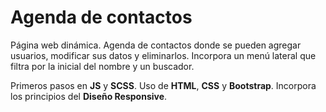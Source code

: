 # Agenda de contactos
Página web dinámica. Agenda de contactos donde se pueden agregar usuarios, modificar sus datos y eliminarlos. Incorpora un menú lateral que filtra por la inicial del nombre y un buscador. 

Primeros pasos en **JS** y **SCSS**. Uso de **HTML**, **CSS** y **Bootstrap**. Incorpora los principios del **Diseño Responsive**.
